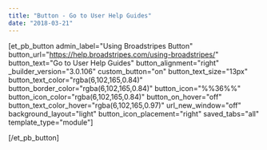 ```yaml
---
title: "Button - Go to User Help Guides"
date: "2018-03-21"
---
```


\[et\_pb\_button admin\_label="Using Broadstripes Button" button\_url="https://help.broadstripes.com/using-broadstripes/" button\_text="Go to User Help Guides" button\_alignment="right" \_builder\_version="3.0.106" custom\_button="on" button\_text\_size="13px" button\_text\_color="rgba(6,102,165,0.84)" button\_border\_color="rgba(6,102,165,0.84)" button\_icon="%%36%%" button\_icon\_color="rgba(6,102,165,0.84)" button\_on\_hover="off" button\_text\_color\_hover="rgba(6,102,165,0.97)" url\_new\_window="off" background\_layout="light" button\_icon\_placement="right" saved\_tabs="all" template\_type="module"\]

\[/et\_pb\_button\]
